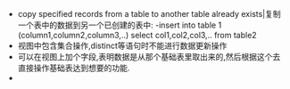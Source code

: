 - copy specified records from a table to another table already exists|复制一个表中的数据到另一个已创建的表中:
-insert into table 1 (column1,column2,column3,..) select col1,col2,col3,.. from table2 
- 视图中包含集合操作,distinct等语句时不能进行数据更新操作
- 可以在视图上加个字段,表明数据是从那个基础表里取出来的,然后根据这个去直接操作基础表达到想要的功能.
- 
